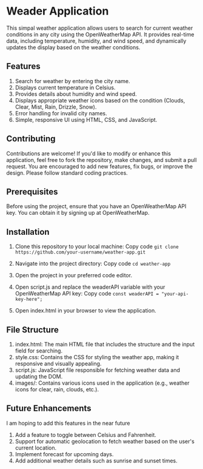# Weader Application

This simpal weather application allows users to search for current weather conditions in any city using the OpenWeatherMap API. 
It provides real-time data, including temperature, humidity, and wind speed, and dynamically updates the display based on the weather conditions.

## Features
1. Search for weather by entering the city name.
2. Displays current temperature in Celsius.
3. Provides details about humidity and wind speed.
4. Displays appropriate weather icons based on the condition (Clouds, Clear, Mist, Rain, Drizzle, Snow).
5. Error handling for invalid city names.
6. Simple, responsive UI using HTML, CSS, and JavaScript.

## Contributing
Contributions are welcome! If you'd like to modify or enhance this application, feel free to fork the repository, make changes, and submit a pull request. 
You are encouraged to add new features, fix bugs, or improve the design. Please follow standard coding practices.

## Prerequisites
Before using the project, ensure that you have an OpenWeatherMap API key. You can obtain it by signing up at OpenWeatherMap.

## Installation

1. Clone this repository to your local machine:
    Copy code
    ```git clone https://github.com/your-username/weather-app.git```

2. Navigate into the project directory:
    Copy code
    ```cd weather-app```

3. Open the project in your preferred code editor.

4. Open script.js and replace the weaderAPI variable with your OpenWeatherMap API key:
    Copy code
    ```const weaderAPI = "your-api-key-here";```

5. Open index.html in your browser to view the application.

 ## File Structure

  1. index.html: The main HTML file that includes the structure and the input field for searching.
  2. style.css: Contains the CSS for styling the weather app, making it responsive and visually appealing.
  3. script.js: JavaScript file responsible for fetching weather data and updating the DOM.
  4. images/: Contains various icons used in the application (e.g., weather icons for clear, rain, clouds, etc.).

## Future Enhancements
I am hoping to add this features in the near future
  1. Add a feature to toggle between Celsius and Fahrenheit.
  2. Support for automatic geolocation to fetch weather based on the user's current location.
  3. Implement forecast for upcoming days.
  4. Add additional weather details such as sunrise and sunset times.
